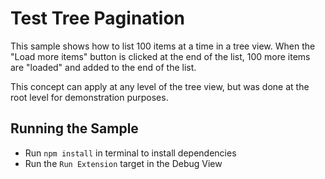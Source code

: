 # Test Tree Pagination

This sample shows how to list 100 items at a time in a tree view. When the "Load more items" button is clicked at the end of the list, 100 more
items are "loaded" and added to the end of the list.

This concept can apply at any level of the tree view, but was done at the root level for demonstration purposes.

## Running the Sample

- Run `npm install` in terminal to install dependencies
- Run the `Run Extension` target in the Debug View
